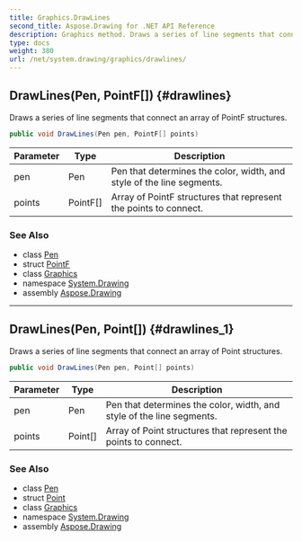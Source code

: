 ```yaml
---
title: Graphics.DrawLines
second_title: Aspose.Drawing for .NET API Reference
description: Graphics method. Draws a series of line segments that connect an array of PointF structures
type: docs
weight: 380
url: /net/system.drawing/graphics/drawlines/
---
```

## DrawLines(Pen, PointF[]) {#drawlines}

Draws a series of line segments that connect an array of PointF structures.

```csharp
public void DrawLines(Pen pen, PointF[] points)
```

| Parameter | Type | Description |
| --- | --- | --- |
| pen | Pen | Pen that determines the color, width, and style of the line segments. |
| points | PointF[] | Array of PointF structures that represent the points to connect. |

### See Also

* class [Pen](../../pen/)
* struct [PointF](../../pointf/)
* class [Graphics](../)
* namespace [System.Drawing](../../graphics/)
* assembly [Aspose.Drawing](../../../)

---

## DrawLines(Pen, Point[]) {#drawlines_1}

Draws a series of line segments that connect an array of Point structures.

```csharp
public void DrawLines(Pen pen, Point[] points)
```

| Parameter | Type | Description |
| --- | --- | --- |
| pen | Pen | Pen that determines the color, width, and style of the line segments. |
| points | Point[] | Array of Point structures that represent the points to connect. |

### See Also

* class [Pen](../../pen/)
* struct [Point](../../point/)
* class [Graphics](../)
* namespace [System.Drawing](../../graphics/)
* assembly [Aspose.Drawing](../../../)


